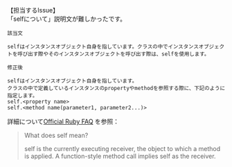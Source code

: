 【担当するIssue】  
「selfについて」説明文が難しかったです。  

`該当文`

```
selfはインスタンスオブジェクト自身を指しています。クラスの中でインスタンスオブジェクトを呼び出す際やそのインスタンスオブジェクトを呼び出す際は、selfを使用します。
```

`修正後`

```
selfはインスタンスオブジェクト自身を指しています。
クラスの中で定義しているインスタンスのpropertyやmethodを参照する際に、下記のように指定します。
self.<property name>
self.<method name(parameter1, parameter2...)>
```

詳細について[Official Ruby FAQ](https://www.ruby-lang.org/en/documentation/faq/8/) を参照：


> What does self mean?
>
> self is the currently executing receiver, the object to which a method is applied. A function-style method call implies self as the receiver.
